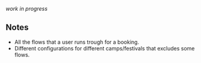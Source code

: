 *work in progress*

## Notes

- All the flows that a user runs trough for a booking.
- Different configurations for different camps/festivals that excludes some flows.
